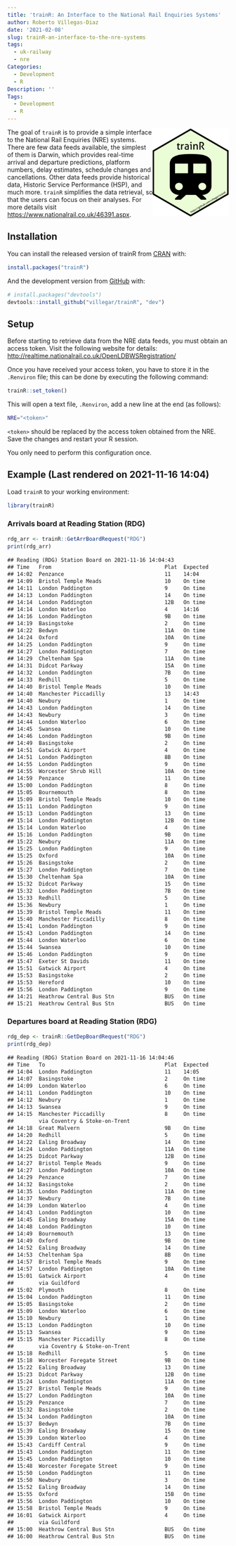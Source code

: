 ```yaml
---
title: 'trainR: An Interface to the National Rail Enquiries Systems'
author: Roberto Villegas-Diaz
date: '2021-02-08'
slug: trainR-an-interface-to-the-nre-systems
tags:
  - uk-railway
  - nre
Categories:
  - Development
  - R
Description: ''
Tags:
  - Development
  - R
---
```


<img src="https://raw.githubusercontent.com/villegar/trainR/main/inst/images/logo.png" alt="logo" align="right" height=200px/>

The goal of `trainR` is to provide a simple interface to the 
National Rail Enquiries (NRE) systems. There are few data feeds 
available, the simplest of them is Darwin, which provides real-time 
arrival and departure predictions, platform numbers, delay estimates, 
schedule changes and cancellations. Other data feeds provide historical 
data, Historic Service Performance (HSP), and much more. `trainR` 
simplifies the data retrieval, so that the users can focus on their 
analyses. For more details visit 
https://www.nationalrail.co.uk/46391.aspx.

## Installation

You can install the released version of trainR from [CRAN](https://CRAN.R-project.org) with:

``` r
install.packages("trainR")
```

And the development version from [GitHub](https://github.com/) with:

``` r
# install.packages("devtools")
devtools::install_github("villegar/trainR", "dev")
```

## Setup
Before starting to retrieve data from the NRE data feeds, you must obtain an access token. 
Visit the following website for details: http://realtime.nationalrail.co.uk/OpenLDBWSRegistration/

Once you have received your access token, you have to store it in the `.Renviron` file; this can be 
done by executing the following command:


```r
trainR::set_token()
```

This will open a text file, `.Renviron`, add a new line at the end (as follows):

```bash
NRE="<token>"
```

`<token>` should be replaced by the access token obtained from the NRE. Save the changes and restart 
your R session.

You only need to perform this configuration once.

## Example (Last rendered on 2021-11-16 14:04)

Load `trainR` to your working environment:

```r
library(trainR)
```

### Arrivals board at Reading Station (RDG)


```r
rdg_arr <- trainR::GetArrBoardRequest("RDG")
print(rdg_arr)
```

```
## Reading (RDG) Station Board on 2021-11-16 14:04:43
## Time   From                                    Plat  Expected
## 14:02  Penzance                                11    14:04
## 14:09  Bristol Temple Meads                    10    On time
## 14:11  London Paddington                       9     On time
## 14:13  London Paddington                       14    On time
## 14:14  London Paddington                       12B   On time
## 14:14  London Waterloo                         4     14:16
## 14:16  London Paddington                       9B    On time
## 14:19  Basingstoke                             2     On time
## 14:22  Bedwyn                                  11A   On time
## 14:24  Oxford                                  10A   On time
## 14:25  London Paddington                       9     On time
## 14:27  London Paddington                       7     On time
## 14:29  Cheltenham Spa                          11A   On time
## 14:31  Didcot Parkway                          15A   On time
## 14:32  London Paddington                       7B    On time
## 14:33  Redhill                                 5     On time
## 14:40  Bristol Temple Meads                    10    On time
## 14:40  Manchester Piccadilly                   13    14:43
## 14:40  Newbury                                 1     On time
## 14:43  London Paddington                       14    On time
## 14:43  Newbury                                 3     On time
## 14:44  London Waterloo                         6     On time
## 14:45  Swansea                                 10    On time
## 14:46  London Paddington                       9B    On time
## 14:49  Basingstoke                             2     On time
## 14:51  Gatwick Airport                         4     On time
## 14:51  London Paddington                       8B    On time
## 14:55  London Paddington                       9     On time
## 14:55  Worcester Shrub Hill                    10A   On time
## 14:59  Penzance                                11    On time
## 15:00  London Paddington                       8     On time
## 15:05  Bournemouth                             8     On time
## 15:09  Bristol Temple Meads                    10    On time
## 15:11  London Paddington                       9     On time
## 15:13  London Paddington                       13    On time
## 15:14  London Paddington                       12B   On time
## 15:14  London Waterloo                         4     On time
## 15:16  London Paddington                       9B    On time
## 15:22  Newbury                                 11A   On time
## 15:25  London Paddington                       9     On time
## 15:25  Oxford                                  10A   On time
## 15:26  Basingstoke                             2     On time
## 15:27  London Paddington                       7     On time
## 15:30  Cheltenham Spa                          10A   On time
## 15:32  Didcot Parkway                          15    On time
## 15:32  London Paddington                       7B    On time
## 15:33  Redhill                                 5     On time
## 15:36  Newbury                                 1     On time
## 15:39  Bristol Temple Meads                    11    On time
## 15:40  Manchester Piccadilly                   8     On time
## 15:41  London Paddington                       9     On time
## 15:43  London Paddington                       14    On time
## 15:44  London Waterloo                         6     On time
## 15:44  Swansea                                 10    On time
## 15:46  London Paddington                       9     On time
## 15:47  Exeter St Davids                        11    On time
## 15:51  Gatwick Airport                         4     On time
## 15:53  Basingstoke                             2     On time
## 15:53  Hereford                                10    On time
## 15:56  London Paddington                       9     On time
## 14:21  Heathrow Central Bus Stn                BUS   On time
## 15:21  Heathrow Central Bus Stn                BUS   On time
```

### Departures board at Reading Station (RDG)


```r
rdg_dep <- trainR::GetDepBoardRequest("RDG")
print(rdg_dep)
```

```
## Reading (RDG) Station Board on 2021-11-16 14:04:46
## Time   To                                      Plat  Expected
## 14:04  London Paddington                       11    14:05
## 14:07  Basingstoke                             2     On time
## 14:09  London Waterloo                         6     On time
## 14:11  London Paddington                       10    On time
## 14:12  Newbury                                 1     On time
## 14:13  Swansea                                 9     On time
## 14:15  Manchester Piccadilly                   8     On time
##        via Coventry & Stoke-on-Trent           
## 14:18  Great Malvern                           9B    On time
## 14:20  Redhill                                 5     On time
## 14:22  Ealing Broadway                         14    On time
## 14:24  London Paddington                       11A   On time
## 14:25  Didcot Parkway                          12B   On time
## 14:27  Bristol Temple Meads                    9     On time
## 14:27  London Paddington                       10A   On time
## 14:29  Penzance                                7     On time
## 14:32  Basingstoke                             2     On time
## 14:35  London Paddington                       11A   On time
## 14:37  Newbury                                 7B    On time
## 14:39  London Waterloo                         4     On time
## 14:43  London Paddington                       10    On time
## 14:45  Ealing Broadway                         15A   On time
## 14:48  London Paddington                       10    On time
## 14:49  Bournemouth                             13    On time
## 14:49  Oxford                                  9B    On time
## 14:52  Ealing Broadway                         14    On time
## 14:53  Cheltenham Spa                          8B    On time
## 14:57  Bristol Temple Meads                    9     On time
## 14:57  London Paddington                       10A   On time
## 15:01  Gatwick Airport                         4     On time
##        via Guildford                           
## 15:02  Plymouth                                8     On time
## 15:04  London Paddington                       11    On time
## 15:05  Basingstoke                             2     On time
## 15:09  London Waterloo                         6     On time
## 15:10  Newbury                                 1     On time
## 15:13  London Paddington                       10    On time
## 15:13  Swansea                                 9     On time
## 15:15  Manchester Piccadilly                   8     On time
##        via Coventry & Stoke-on-Trent           
## 15:18  Redhill                                 5     On time
## 15:18  Worcester Foregate Street               9B    On time
## 15:22  Ealing Broadway                         13    On time
## 15:23  Didcot Parkway                          12B   On time
## 15:24  London Paddington                       11A   On time
## 15:27  Bristol Temple Meads                    9     On time
## 15:27  London Paddington                       10A   On time
## 15:29  Penzance                                7     On time
## 15:32  Basingstoke                             2     On time
## 15:34  London Paddington                       10A   On time
## 15:37  Bedwyn                                  7B    On time
## 15:39  Ealing Broadway                         15    On time
## 15:39  London Waterloo                         4     On time
## 15:43  Cardiff Central                         9     On time
## 15:43  London Paddington                       11    On time
## 15:45  London Paddington                       10    On time
## 15:48  Worcester Foregate Street               9     On time
## 15:50  London Paddington                       11    On time
## 15:50  Newbury                                 3     On time
## 15:52  Ealing Broadway                         14    On time
## 15:55  Oxford                                  15B   On time
## 15:56  London Paddington                       10    On time
## 15:58  Bristol Temple Meads                    9     On time
## 16:01  Gatwick Airport                         4     On time
##        via Guildford                           
## 15:00  Heathrow Central Bus Stn                BUS   On time
## 16:00  Heathrow Central Bus Stn                BUS   On time
```
